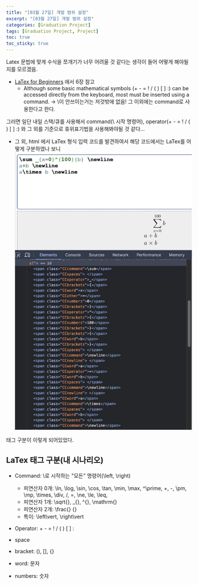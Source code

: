 ```yaml
---
title: "[03월 27일] 개발 범위 설정"
excerpt: "[03월 27일] 개발 범위 설정"
categories: [Graduation Project]
tags: [Graduation Project, Project]
toc: true
toc_sticky: true
---
```


Latex 문법에 맞게 수식을 쪼개기가 너무 어려울 것 같다는 생각이 들어 어떻게 해야될지를 모르겠음.

- [LaTex for Beginners](https://www.colorado.edu/aps/sites/default/files/attached-files/latex_primer.pdf#:~:text=LATEX%20(pronounced%20lay%2Dtek),software%20for%20most%20operating%20systems.) 에서 6장 참고 
    - Although some basic mathematical symbols (+ - = ! / ( ) [ ] :) can be accessed
directly from the keyboard, most must be inserted using a command. -> \이 안쓰이는거는 저것밖에 없음! 그 이외에는 command로 사용한다고 한다. 


그러면 일단 내일 스택/큐를 사용해서 command(\ 시작 명령어), operator(+ - = ! / ( ) [ ] :) 와 그 외를 기준으로 휴위표기법을 사용해봐야될 것 같다... 


- 그 외, html 에서 LaTex 형식 입력 코드를 발견하여서 해당 코드에서는 LaTex를 어떻게 구분하였나 보니
![태그 구분](../../assets/image/Graduation-Project/sample.jpeg) 

태그 구분이 이렇게 되어있었다. 

## LaTex 태그 구분(내 시나리오)

- Command: \로 시작하는 "모든" 명령어(\left, \right)
    - 피연산자 0개: \ln, \log, \sin, \cos, \tan, \min, \max, ^\prime, +, -, \pm, \mp, \times, \div, /, =, \ne, \le, \leq, 
    - 피연산자 1개: \sqrt{}, _{}, ^{}, \mathrm{}
    - 피연산자 2개: \frac{} {}
    - 특이: \left\vert, \right\vert

- Operator: + - = ! / ( ) [ ] :
- space
- bracket: (), [], {}
- word: 문자
- numbers: 숫자